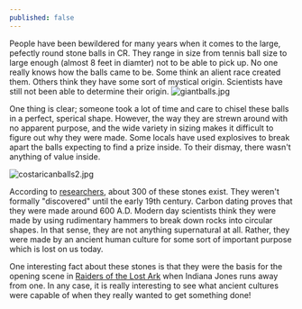 ```yaml
---
published: false
---
```

People have been bewildered for many years when it comes to the large, pefectly round stone balls in CR. They range in size from tennis ball size to large enough  (almost 8 feet in diamter) not to be able to pick up. No one really knows how the balls came to be. Some think an alient race created them. Others think they have some sort of mystical origin. Scientists have still not been able to determine their origin. 
![giantballs.jpg]({{site.baseurl}}/_posts/giantballs.jpg)

One thing is clear; someone took a lot of time and care to chisel these balls in a perfect, sperical shape. However, the way they are strewn around with no apparent purpose, and the wide variety in sizing makes it difficult to figure out why they were made. Some locals have used explosives to break apart the balls expecting to find a prize inside. To their dismay, there wasn't anything of value inside. 

![costaricanballs2.jpg]({{site.baseurl}}/_posts/costaricanballs2.jpg)


According to [researchers](https://www.sciencedaily.com/releases/2010/03/100322143217.htm), about 300 of these stones exist. They weren't formally "discovered" until the early 19th century. Carbon dating proves that they were made around 600 A.D. Modern day scientists think they were made by using rudimentary hammers to break down rocks into circular shapes. In that sense, they are not anything supernatural at all. Rather, they were made by an ancient human culture for some sort of important purpose which is lost on us today. 

One interesting fact about these stones is that they were the basis for the opening scene in [Raiders of the Lost Ark](https://en.wikipedia.org/wiki/Raiders_of_the_Lost_Ark) when Indiana Jones runs away from one. In any case, it is really interesting to see what ancient cultures were capable of when they really wanted to get something done!

